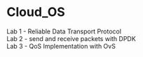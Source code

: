 # Cloud_OS
Lab 1 - Reliable Data Transport Protocol<br/>
Lab 2 - send and receive packets with DPDK<br/>
Lab 3 - QoS Implementation with OvS
